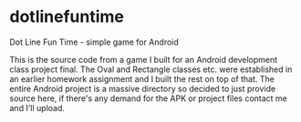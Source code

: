 # dotlinefuntime
Dot Line Fun Time - simple game for Android

This is the source code from a game I built for an Android development class project final. The Oval and Rectangle classes etc. were established in an earlier homework assignment and I built the rest on top of that. The entire Android project is a massive directory so decided to just provide source here, if there's any demand for the APK or project files contact me and I'll upload.
